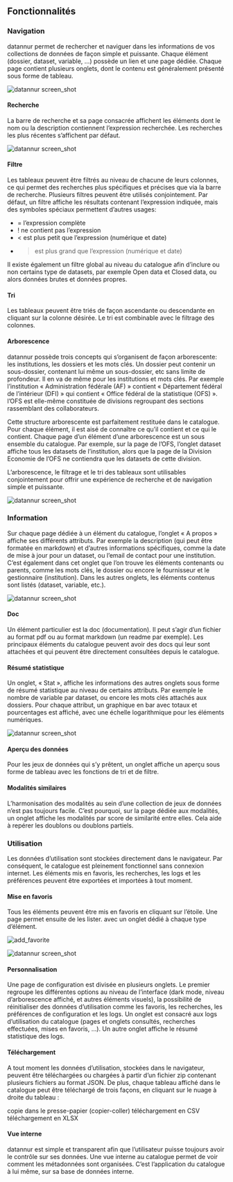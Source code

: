## Fonctionnalités

### Navigation

datannur permet de rechercher et naviguer dans les informations de vos collections de données de façon simple et puissante. Chaque élément (dossier, dataset, variable, …) possède un lien et une page dédiée. Chaque page contient plusieurs onglets, dont le contenu est généralement présenté sous forme de tableau.

![datannur screen_shot](assets/about_page/dossier_sitg_tab_dataset_v4{dark_mode}.webp)

#### Recherche

La barre de recherche et sa page consacrée affichent les éléments dont le nom ou la description contiennent l’expression recherchée. Les recherches les plus récentes s’affichent par défaut.

![datannur screen_shot](assets/about_page/search_page_v3{dark_mode}.webp)


#### Filtre

Les tableaux peuvent être filtrés au niveau de chacune de leurs colonnes, ce qui permet des recherches plus spécifiques et précises que via la barre de recherche. Plusieurs filtres peuvent être utilisés conjointement. Par défaut, un filtre affiche les résultats contenant l’expression indiquée, mais des symboles spéciaux permettent d’autres usages:

- = l’expression complète
- ! ne contient pas l’expression
- < est plus petit que l’expression (numérique et date)
- > est plus grand que l’expression (numérique et date)

Il existe également un filtre global au niveau du catalogue afin d’inclure ou non certains type de datasets, par exemple Open data et Closed data, ou alors données brutes et données propres.

#### Tri

Les tableaux peuvent être triés de façon ascendante ou descendante en cliquant sur la colonne désirée. Le tri est combinable avec le filtrage des colonnes.

#### Arborescence

datannur possède trois concepts qui s’organisent de façon arborescente: les institutions, les dossiers et les mots clés. Un dossier peut contenir un sous-dossier, contenant lui même un sous-dossier, etc sans limite de profondeur. Il en va de même pour les institutions et mots clés. Par exemple l’institution « Administration fédérale (AF) » contient « Département fédéral de l’intérieur (DFI) » qui contient « Office fédéral de la statistique (OFS) ». l’OFS est elle-même constituée de divisions regroupant des sections rassemblant des collaborateurs.

Cette structure arborescente est parfaitement restituée dans le catalogue. Pour chaque élément, il est aisé de connaître ce qu’il contient et ce qui le contient. Chaque page d’un élément d’une arborescence est un sous ensemble du catalogue. Par exemple, sur la page de l’OFS, l’onglet dataset affiche tous les datasets de l’institution, alors que la page de la Division Economie de l’OFS ne contiendra que les datasets de cette division.

L’arborescence, le filtrage et le tri des tableaux sont utilisables conjointement pour offrir une expérience de recherche et de navigation simple et puissante.


![datannur screen_shot](assets/about_page/about_page_diagramm{dark_mode}.webp)


### Information

Sur chaque page dédiée à un élément du catalogue, l’onglet « A propos » affiche ses différents attributs. Par exemple la description (qui peut être formatée en markdown) et d’autres informations spécifiques, comme la date de mise à jour pour un dataset, ou l’email de contact pour une institution. C’est également dans cet onglet que l’on trouve les éléments contenants ou parents, comme les mots clés, le dossier ou encore le fournisseur et le gestionnaire (institution). Dans les autres onglets, les éléments contenus sont listés (dataset, variable, etc.).


![datannur screen_shot](assets/about_page/dataset_list_histo{dark_mode}.webp)


#### Doc

Un élément particulier est la doc (documentation). Il peut s’agir d’un fichier au format pdf ou au format markdown (un readme par exemple). Les principaux éléments du catalogue peuvent avoir des docs qui leur sont attachées et qui peuvent être directement consultées depuis le catalogue.

#### Résumé statistique

Un onglet, « Stat », affiche les informations des autres onglets sous forme de résumé statistique au niveau de certains attributs. Par exemple le nombre de variable par dataset, ou encore les mots clés attachés aux dossiers. Pour chaque attribut, un graphique en bar avec totaux et pourcentages est affiché, avec une échelle logarithmique pour les éléments numériques.


![datannur screen_shot](assets/about_page/stat_tab{dark_mode}.webp)


#### Aperçu des données

Pour les jeux de données qui s’y prêtent, un onglet affiche un aperçu sous forme de tableau avec les fonctions de tri et de filtre.

#### Modalités similaires

L’harmonisation des modalités au sein d’une collection de jeux de données n’est pas toujours facile. C’est pourquoi, sur la page dédiée aux modalités, un onglet affiche les modalités par score de similarité entre elles. Cela aide à repérer les doublons ou doublons partiels.

### Utilisation

Les données d’utilisation sont stockées directement dans le navigateur. Par conséquent, le catalogue est pleinement fonctionnel sans connexion internet. Les éléments mis en favoris, les recherches, les logs et les préférences peuvent être exportées et importées à tout moment.

#### Mise en favoris

Tous les éléments peuvent être mis en favoris en cliquant sur l’étoile. Une page permet ensuite de les lister. avec un onglet dédié à chaque type d’élément.

![add_favorite](assets/tuto/add_favorite{dark_mode}.gif?v=1)

![datannur screen_shot](assets/about_page/favorite_page{dark_mode}.webp)


#### Personnalisation

Une page de configuration est divisée en plusieurs onglets. Le premier regroupe les différentes options au niveau de l’interface (dark mode, niveau d’arborescence affiché, et autres éléments visuels), la possibilité de réinitialiser des données d’utilisation comme les favoris, les recherches, les préférences de configuration et les logs. Un onglet est consacré aux logs d’utilisation du catalogue (pages et onglets consultés, recherches effectuées, mises en favoris, …). Un autre onglet affiche le résumé statistique des logs.

#### Téléchargement

A tout moment les données d’utilisation, stockées dans le navigateur, peuvent être téléchargées ou chargées à partir d’un fichier zip contenant plusieurs fichiers au format JSON. De plus, chaque tableau affiché dans le catalogue peut être téléchargé de trois façons, en cliquant sur le nuage à droite du tableau :

copie dans le presse-papier (copier-coller)
téléchargement en CSV
téléchargement en XLSX

#### Vue interne

datannur est simple et transparent afin que l’utilisateur puisse toujours avoir le contrôle sur ses données. Une vue interne au catalogue permet de voir comment les métadonnées sont organisées. C’est l’application du catalogue à lui même, sur sa base de données interne.

